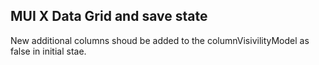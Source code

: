 ## MUI X Data Grid and save state

New additional columns shoud be added to the columnVisivilityModel as false in initial stae.
